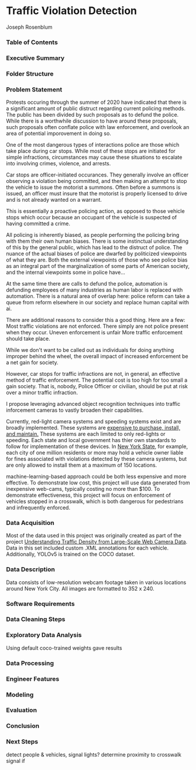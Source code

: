# Traffic Violation Detection
 Joseph Rosenblum


### Table of Contents

### Executive Summary

### Folder Structure

### Problem Statement
Protests occuring through the summer of 2020 have indicated that there is a significant amount of public distruct regarding current policing methods.  The public has been divided by such proposals as to defund the police.  While there is a worthwhile discussion to have around these proposals, such proposals often conflate police with law enforcement, and overlook an area of potential imporovement in doing so.

One of the most dangerous types of interactions police are those which take place during car stops.  While most of these stops are initiated for simple infractions, circumstances may cause these situations to escalate into involving crimes, violence, and arrests.

Car stops are officer-initiated occurances.  They generally involve an officer observing a violation being committed, and then making an attempt to stop the vehicle to issue the motorist a summons.  Often before a summons is issued, an officer must insure that the motorist is properly licensed to drive and is not already wanted on a warrant.

This is essentially a proactive policing action, as opposed to those vehicle stops which occur because an occupant of the vehicle is suspected of having committed a crime.

All policing is inherently biased, as people performing the policing bring with them their own human biases.  There is some instinctual understanding of this by the general public, which has lead to the distruct of police.  The nuance of the actual biases of police are dwarfed by politicized viewpoints of what they are. Both the external viewpoints of those who see police bias as an integral part of the marginalization of some parts of American society, and the internal viewpoints some in police have...

At the same time there are calls to defund the police, automation is defunding employees of many industries as human labor is replaced with automation.  There is a natural area of overlap here: police reform can take a queue from reform elsewhere in our society and replace human capital with ai.

There are additional reasons to consider this a good thing.  Here are a few:
Most traffic violations are not enforced.  There simply are not police present when they occur.  Uneven enforcement is unfair
More traffic enforcement should take place.

While we don't want to be called out as individuals for doing anything improper behind the wheel, the overall impact of increased enforcement be a net gain for society.

However, car stops for traffic infractions are not, in general, an effective method of traffic enforcement.  The potential cost is too high for too small a gain society.  That is, nobody, Police Officer or civilian, should be put at risk over a minor traffic infraction.

I propose leveraging advanced object recognition techniques into traffic inforcement cameras to vastly broaden their capabilities. 

Currently, red-light camera systems and speeding systems exist and are broadly implemented.  These systems are [expensive to purchase, install, and maintain.](https://www.cdc.gov/motorvehiclesafety/calculator/factsheet/redlight.html#Costs)  These systems are each limited to only red-lights or speeding.  Each state and local government has thier own standards to follow for implementation of these devices.  In [New York State](https://www.nysenate.gov/legislation/laws/VAT/1111-A), for example, each city of one million residents or more may hold a vehicle owner liable for fines associated with violations detected by these camera systems, but are only allowed to install them at a maximum of 150 locations.

machine-learning-based approach could be both less expensive and more effective.
To demonstrate low cost, this project will use data generated from inexpensive web-cams, typically costing no more than $100.  To demonstrate effectiveness, this project will focus on enforcement of vehicles stopped in a crosswalk, which is both dangerous for pedestrians and infrequently enforced.


### Data Acquisition
Most of the data used in this project was originally created as part of the project [Understanding Traffic Density from Large-Scale Web Camera Data](https://arxiv.org/abs/1703.05868).  Data in this set included custom .XML annotations for each vehicle.
Additionally, YOLOv5 is trained on the COCO dataset.

### Data Description
Data consists of low-resolution webcam footage taken in various locations around New York City.  All images are formatted to 352 x 240.

### Software Requirements

### Data Cleaning Steps

### Exploratory Data Analysis

Using default coco-trained weights gave results

### Data Processing

### Engineer Features

### Modeling

### Evaluation

### Conclusion

### Next Steps

detect people & vehicles, signal lights?
determine proximity to crosswalk
signal if